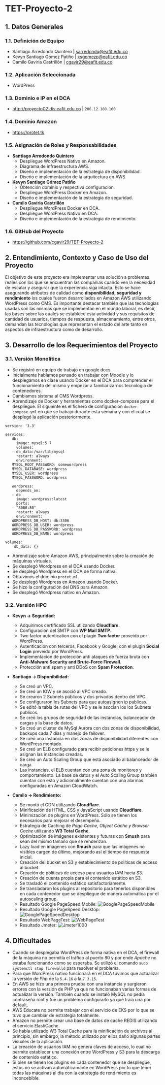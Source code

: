 # TET-Proyecto-2

## 1. Datos Generales

### 1.1. Definición de Equipo
  - Santiago Arredondo Quintero | sarredondq@eafit.edu.co 
  - Kevyn Santiago Gómez Patiño | ksgomezp@eafit.edu.co
  - Camilo Gaviria Castrillón | cgavir29@eafit.edu.co
  
### 1.2. Aplicación Seleccionada
  - WordPress

### 1.3. Dominio e IP en el DCA
  - http://proyecto02.dis.eafit.edu.co | `200.12.180.100`

### 1.4. Dominio Amazon
  - https://protet.tk

### 1.5. Asignación de Roles y Responsabilidades
  * **Santiago Arredondo Quintero**
    * Despliegue WordPress Nativo en Amazon.
    * Diagrama de infraestructura AWS.
    * Diseño e implementación de la estrategia de disponibilidad.
    * Diseño e implementación de la arquitectura en AWS.
  * **Kevyn Santiago Gómez Patiño**
    * Obtención dominio y respectiva configuración.
    * Despliegue WordPress Docker en Amazon.
    * Diseño e implementación de la estrategia de seguridad.
  * **Camilo Gaviria Castrillón**
    * Despliegue WordPress Docker en DCA.
    * Despliegue WordPress Nativo en DCA.
    * Diseño e implementación de la estrategia de rendimiento.

### 1.6. GitHub del Proyecto
  * https://github.com/cgavir29/TET-Proyecto-2
  
## 2. Entendimiento, Contexto y Caso de Uso del Proyecto
El objetivo de este proyecto era implementar una solución a problemas reales con los que se encuentran las compañías cuando ven la necesidad de escalar y asegurar que la experiencia siga intacta. Esto se hace asegurando atributos de calidad como **disponibilidad, seguridad y rendimiento** los cuales fueron desarrollados en Amazon AWS utilizando WordPress como CMS. Es importante destacar también que las tecnologías usadas son las mismas que se implementan en el mundo laboral, es decir, las bases sobre las cuales se establece esta actividad y sus requisitos de cantidad de usuarios, tiempos de respuesta, almacenamiento, entre otros, demandan las tecnologías que representan el estado del arte tanto en aspectos de infraestructura como de desarrollo.

## 3. Desarrollo de los Requerimientos del Proyecto

### 3.1. Versión Monolítica
  * Se registró en equipo de trabajo en google docs.
  * Inicialmente habíamos pensado en trabajar con Moodle y lo desplegamos en clase usando Docker en el DCA para comprender el funcionamiento del mismo y empezar a familiarizarnos tecnología de contenedores.
  * Cambiamos sistema al CMS Wordpress.
  * Aprendizaje de Docker y herramientas como docker-compose para el despliegue. El siguiente es el fichero de configuración `docker-compose.yml` en que se trabajó durante esta semana y con el cual se desplegó la aplicación posteriormente.
  ```
  version: '3.3'

  services:
     db:
       image: mysql:5.7
       volumes:
	 - db_data:/var/lib/mysql
       restart: always
       environment:
	 MYSQL_ROOT_PASSWORD: somewordpress
	 MYSQL_DATABASE: wordpress
	 MYSQL_USER: wordpress
	 MYSQL_PASSWORD: wordpress

     wordpress:
       depends_on:
	 - db
       image: wordpress:latest
       ports:
	 - "8000:80"
       restart: always
       environment:
	 WORDPRESS_DB_HOST: db:3306
	 WORDPRESS_DB_USER: wordpress
	 WORDPRESS_DB_PASSWORD: wordpress
	 WORDPRESS_DB_NAME: wordpress

  volumes:
      db_data: {}	
  ```
  * Aprendizaje sobre Amazon AWS, principalmente sobre la creación de máquinas virtuales.
  * Se desplegó Wordpress en el DCA usando Docker.
  * Se desplegó Wordpress en el DCA de forma nativa.
  * Obtuvimos el dominio `protet.ml`.
  * Se desplegó Wordpress en Amazon usando Docker.
  * Se hizo la configuración del DNS para Amazon.
  * Se desplegó Wordpress nativo en Amazon.
  
### 3.2. Versión HPC
  * **Kevyn -> Seguridad:**
    * Adquirimos certificado SSL utlizando **Cloudflare**.
    * Configuración del SMTP con **WP Mail SMTP**.
    * Two factor autentication con el plugin **Two factor** proveido por WordPress.
    * Autenticacion con terceros, Facebook y Google, con el plugin **Social Login** preveido por WordPress.
    * Implementacion de protección anti ataques de fuerza bruta con **Anti-Malware Security and Brute-Force Firewall**.
    * Protección anti spam y anti DDoS con **Spam Protection**.
  
  * **Santiago -> Disponibilidad:**
    * Se creó un VPC.
    * Se creó un IGW y se asoció al VPC creado.
    * Se crearon 2 Subnets públicos y dos privados dentro del VPC.
    * Se configuraron los Subnets para que autoasignen ip publicas.
    * Se editó la tabla de rutas del VPC y se le asocian los los Subnets públicos.
    * Se creó los grupos de seguridad de las instancias, balanceador de cargas y la base de datos.
    * Se creó un cluster de MySql Aurora con dos zonas de disponibilidad, backups cada 7 días y manejo de failover.
    * Se creó una instancia en dos zonas de disponibilidad diferentes con WordPress montado.
    * Se creó un ELB configurado para recibir peticiones https y se le asignan las instancias creadas.
    * Se creó un Auto Scaling Group que está asociado al balanceador de carga.
    * Las instancias, el ELB cuentan con una zona de monitoreo y comportamiento. La base de datos y el Auto Scaling Group tambien cuentan con esto y adicionalmente cuentan con una alarmas configuradas en Amazon CloudWatch.

  * **Camilo -> Rendimiento:**
    * Se montó el CDN utilizando **Cloudflare**.
    * Minificación de HTML, CSS y JavaScript usando **Cloudflare**.
    * Minimización de plugins en WordPress. Sólo se tienen los necesarios para mejorar el desempeño.
    * Estrategia de Caching de _Page Cache, Object Cache y Browser Cache_ utilizando **W3 Total Cache**.
    * Optimización de imágenes existentes y futuras con **Smush** para sean del mismo tamaño que se renderizan.
    * Lazy load en imágenes con **Smush** para que las imágenes no visibles cargen de último, mejorando así el tiempo de respuesta inicial.
    * Creación del bucket en S3 y establecimiento de políticas de acceso al bucket.
    * Creación de políticas de acceso para usuarios IAM hacia S3.
    * Creación de cuenta propia para el contenido estático en S3.
    * Se trasladó el contenido estático satisfactoriamente.
    * Se transladaron los plugins al repositorio para tenerlos disponibles en cada contenedor que se despliegue de manera automática por el autoscaling group.
    * Resultado Google PageSpeed Mobile: ![GooglePageSpeedMobile](./images/GooglePageSpeedMobile.png)
    * Resultado Google PageSpeed Desktop: ![GooglePageSpeedDesktop](./images/GooglePageSpeedDesktop.png)
    * Resultado WebPageTest: ![WebPageTest](./images/WebPageTest.png)
    * Resultado Jmeter: ![Jmeter1000](./images/Jmeter1000.png)

## 4. Dificultades
  * Cuando se desplegaba WordPress de forma nativa en el DCA, el firewall de la máquina no permitía el tráfico al puerto 80 y por ende *Apache* no estaba funcionando como se esperaba. Se utilizó el comando `sudo systemctl stop firewalld` para resolver el problema.
  * Para que WordPress nativo funcionará en el DCA tuvimos que actualizar la versión de *Php* de la `5.4.16` a la `7.3.15`.
  * En AWS se hizo una primera prueba con una instancia y surgieron errores con la versión de PHP ya que no funcionaban varias formas de actualizar la versión. También cuando se instaló MySQL no pedía contraseña root y fue un problema configurarlo ya que traía una por default.
  * AWS Educate no permite trabajar con el servicio de EKS por lo que se tuvo que cambiar de estrategia totalmente.
  * Amazon no permite crear una base de datos de cache REDIS utilizando el servicio ElastiCache.
  * Se había utilizado W3 Total Cache para la minificación de archivos al principio, sin embargo, la método utilizado por ellos daño algunas partes visuales de la aplicación.
  * La creación de usuarios IAM no genera claves de acceso, lo cual no permite establecer una conexión entre WordPress y S3 para la descarga de contenido estático.
  * Si bien se tienen los plugins en cada contenedor que se despliegue, estos no se activan automáticamante en WordPress por lo que tener todas las máquinas al día con la estrategia de rendimiento es inconcebible.
